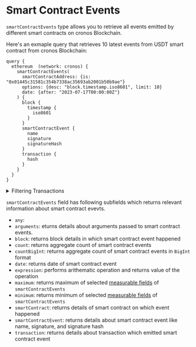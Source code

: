 
# Smart Contract Events

`smartContractEvents` type allows you to retrieve all events emitted by different smart contracts on cronos Blockchain.

Here's an exmaple query that retrieves 10 latest events from USDT smart contract from cronos Blockchain:

```
query {
  ethereum  (network: cronos) {
    smartContractEvents(
      smartContractAddress: {is: "0x01445c31581c354b7338ac35693ab2001b50b9ae"}
      options: {desc: "block.timestamp.iso8601", limit: 10}
      date: {after: "2023-07-17T00:00:00Z"}
    ) {
      block {
        timestamp {
          iso8601
        }
      }
      smartContractEvent {
        name
        signature
        signatureHash
      }
      transaction {
        hash
      }
    }
  }
}

```

<details>
<summary>Filtering Transactions</summary>

Smart Contract Events can be filtered using following arguments:

- `any`:
- `date`: Filter by date on which smart contract event happened. Date should be in ISO8601-encoded datetime string. Ex, June 17th, 2023 will be `2023-07-17T00:00:00Z`. Available comparision operators are `after`, `before`, `between`, `in`, `is`, `not`, `notIn`, `since`, `tiil`.
  
- `height`: Filter by height of block where smart contract event happened. Available comparision operators are `between`, `gt`, `gteq`, `in`, `is`, `lt`, `lteq`, `not`, `notIn`.
  
- `options`: Filter returned data by ordering, limiting and constrainting smart contract events data. Available fields: `asc`, `ascByInteger`, `desc`, `descByInteger`, `limit`, `limitBy`, `offset`
  
- `smartContractAddress`: Filter by address of the smart contract. Available comaprision operators are `in`, `is`, `not`, `notIn`.
- `smartContractType`: Filter by type of the smart contract on which event happened. Avaiable comparision operators are `in`, `is`, `not`, `notIn`.

- `time`: Filter by time when smart contract event happened. Time should be in ISO8601-encoded datetime string. Ex, June 17th, 2023 will be `2023-07-17T00:00:00Z`. Available comparision operator are `after`, `before`, `between`, `in`, `is`, `not`, `notIn`, `since`, `tiil`.
  
- `txFrom`: Filter by the address responsible for creating the transaction that emitted an event. Available comparision operators are `in`, `is`, `not`, `notIn`.
  
- `txHash`: Filter by transaction hash of the transaction which emitted smart contract event. Available comparision operators are `is`, `in`, `not`, `notIn`.

</details>

`smartContractEvents` field has following subfields which returns relevant information about smart contract evevts.

- `any`:
- `arguments`: eturns details about arguments passed to smart contract events.
- `block`: returns block details in which smart contract event happened
- `count`: returns aggregate count of smart contract events
- `countBigInt`: returns aggregate count of smart contract events in `BigInt` format
- `date`: returns date of smart contract event
- `expression`: performs arithematic operation and returns value of the operation
- `maximum`: returns maximum of selected [measurable fields](/v1/docs/graphql-reference/enums/ethereum-events-measureable) of `smartContractEvents`
- `minimum`: returns minimum of selected [measurable fields](/v1/docs/graphql-reference/enums/ethereum-events-measureable) of `smartContractEvents`
- `smartContract`: returns details of smart contract on which event happened
- `smartContractEvent`: returns details about smart contract event like name, signature, and signature hash
- `transaction`: returns details about transaction which emitted  smart contract event
